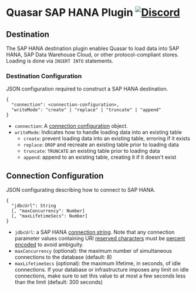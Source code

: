 # Quasar SAP HANA Plugin [![Discord](https://img.shields.io/discord/373302030460125185.svg?logo=discord)](https://discord.gg/pSSqJrr)

## Destination

The SAP HANA destination plugin enables Quasar to load data into SAP HANA, SAP Data Warehouse Cloud, or other protocol-compliant stores. Loading is done via `INSERT INTO` statements.

### Destination Configuration

JSON configuration required to construct a SAP HANA destination.

```
{
  "connection": <connection-configuration>,
  "writeMode": "create" | "replace" | "truncate" | "append"
}
```

* `connection`: A [connection configuration](#connection-configuration) object.
* `writeMode`: Indicates how to handle loading data into an existing table
  * `create`: prevent loading data into an existing table, erroring if it exists
  * `replace`: `DROP` and recreate an existing table prior to loading data
  * `truncate`: `TRUNCATE` an existing table prior to loading data
  * `append`: append to an existing table, creating it if it doesn't exist

## Connection Configuration

JSON configurating describing how to connect to SAP HANA.

```
{
  "jdbcUrl": String
  [, "maxConcurrency": Number]
  [, "maxLifetimeSecs": Number]
}
```

* `jdbcUrl`: a SAP HANA [connection string](https://help.sap.com/viewer/f1b440ded6144a54ada97ff95dac7adf/2.5/en-US/ff15928cf5594d78b841fbbe649f04b4.html). Note that any connection parameter values containing URI [reserved characters](https://tools.ietf.org/html/rfc3986#section-2.2) must be [percent encoded](https://tools.ietf.org/html/rfc3986#section-2.1) to avoid ambiguity.
* `maxConcurrency` (optional): the maximum number of simultaneous connections to the database (default: 8)
* `maxLifetimeSecs` (optional): the maximum lifetime, in seconds, of idle connections. If your database or infrastructure imposes any limit on idle connections, make sure to set this value to at most a few seconds less than the limit (default: 300 seconds)

